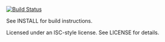 [![Build Status](https://github.com/mozilla/nestegg/actions/workflows/build.yml/badge.svg)](https://github.com/mozilla/nestegg/actions/workflows/build.yml)

See INSTALL for build instructions.

Licensed under an ISC-style license.  See LICENSE for details.
